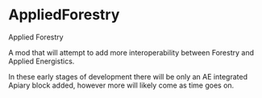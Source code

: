 AppliedForestry
===============

Applied Forestry

A mod that will attempt to add more interoperability between Forestry and Applied Energistics.

In these early stages of development there will be only an AE integrated Apiary block added, however more will likely come as time goes on.
